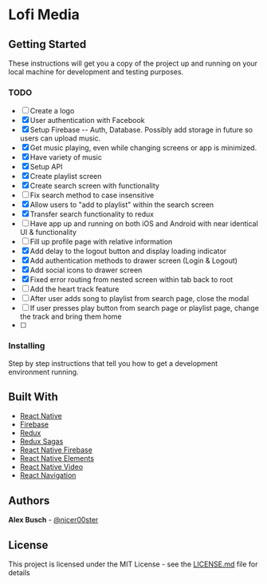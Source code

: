 # Lofi Media

## Getting Started

These instructions will get you a copy of the project up and running on your local machine for development and testing purposes.

### TODO
- [ ] Create a logo
- [x] User authentication with Facebook
- [x] Setup Firebase -- Auth, Database. Possibly add storage in future so users can upload music.
- [x] Get music playing, even while changing screens or app is minimized.
- [x] Have variety of music
- [x] Setup API
- [x] Create playlist screen
- [x] Create search screen with functionality
- [ ] Fix search method to case insensitive
- [x] Allow users to "add to playlist" within the search screen
- [x] Transfer search functionality to redux
- [ ] Have app up and running on both iOS and Android with near identical UI & functionality
- [ ] Fill up profile page with relative information
- [x] Add delay to the logout button and display loading indicator
- [x] Add authentication methods to drawer screen (Login & Logout)
- [x] Add social icons to drawer screen
- [x] Fixed error routing from nested screen within tab back to root
- [ ] Add the heart track feature
- [ ] After user adds song to playlist from search page, close the modal
- [ ] If user presses play button from search page or playlist page, change the track and bring them home
- [ ]

### Installing

Step by step instructions that tell you how to get a development environment running.

## Built With

* [React Native](https://facebook.github.io/react-native/)
* [Firebase](https://firebase.google.com/)
* [Redux](https://redux.js.org/)
* [Redux Sagas](https://redux-saga.js.org/)
* [React Native Firebase](https://rnfirebase.io/)
* [React Native Elements](https://react-native-training.github.io/react-native-elements/)
* [React Native Video](https://github.com/react-native-community/react-native-video)
* [React Navigation](https://reactnavigation.org/)


## Authors

**Alex Busch** - [@nicer00ster](https://alexbusch.io)


## License

This project is licensed under the MIT License - see the [LICENSE.md](LICENSE.md) file for details
